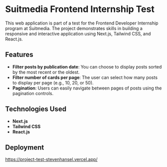 # Suitmedia Frontend Internship Test

This web application is part of a test for the Frontend Developer Internship program at Suitmedia. The project demonstrates skills in building a responsive and interactive application using Next.js, Tailwind CSS, and React.js.

## Features

- **Filter posts by publication date**: You can choose to display posts sorted by the most recent or the oldest.
- **Filter number of cards per page**: The user can select how many posts to display per page (e.g., 10, 20, or 50).
- **Pagination**: Users can easily navigate between pages of posts using the pagination controls.

## Technologies Used

- **Next.js**
- **Tailwind CSS**
- **React.js**

## Deployment
https://project-test-stevenhansel.vercel.app/

